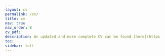 ```yaml
---
layout: cv
permalink: /cv/
title: cv
nav: true
nav_order: 8
cv_pdf: 
description: An updated and more complete CV can be found [here](https://orcid.org/0009-0002-7381-4382/print). The following is a summarized CV.
toc:
sidebar: left
---
```


